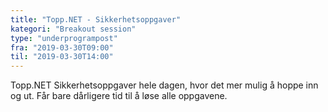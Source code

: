 ```yaml
---
title: "Topp.NET - Sikkerhetsoppgaver"
kategori: "Breakout session"
type: "underprogrampost"
fra: "2019-03-30T09:00"
til: "2019-03-30T14:00"
---
```


Topp.NET Sikkerhetsoppgaver hele dagen, hvor det mer mulig å hoppe inn og ut. Får bare dårligere tid til å løse alle oppgavene.